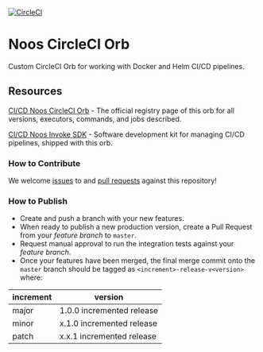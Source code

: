 [![CircleCI](https://circleci.com/gh/noosenergy/noos-circleci-orb.svg?style=svg&circle-token=9f3de0b8378330e0e1ff6bb296f04e31eed67d77)](https://circleci.com/gh/noosenergy/noos-circleci-orb)

# Noos CircleCI Orb

Custom CircleCI Orb for working with Docker and Helm CI/CD pipelines.

## Resources

[CI/CD Noos CircleCI Orb](https://circleci.com/developer/orbs/orb/noosenergy/noos-ci) - The official registry page of this orb for all versions, executors, commands, and jobs described.

[CI/CD Noos Invoke SDK](https://pypi.org/project/noos-inv) - Software development kit for managing CI/CD pipelines, shipped with this orb.

### How to Contribute

We welcome [issues](https://github.com/noosenergy/noos-circleci-orb/issues) to and [pull requests](https://github.com/noosenergy/noos-circleci-orb/pulls) against this repository!

### How to Publish
* Create and push a branch with your new features.
* When ready to publish a new production version, create a Pull Request from your _feature branch_ to `master`.
* Request manual approval to run the integration tests against your _feature branch_.
* Once your features have been merged, the final merge commit onto the `master` branch should be tagged as `<increment>-release-v<version>` where:

| increment | version|
| ----------| -----------|
| major     | 1.0.0 incremented release|
| minor     | x.1.0 incremented release|
| patch     | x.x.1 incremented release|
